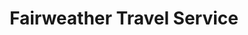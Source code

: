 ---
title: "Fairweather Travel Service"
url: /middletown/fairweather-travel-service/
shop: travel agency
---